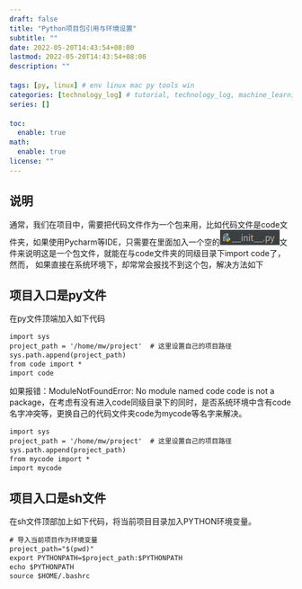 ```yaml
---
draft: false
title: "Python项目包引用与环境设置"
subtitle: ""
date: 2022-05-20T14:43:54+08:00
lastmod: 2022-05-20T14:43:54+08:00
description: ""

tags: [py, linux] # env linux mac py tools win
categories: [technology_log] # tutorial, technology_log, machine_learning
series: []

toc:
  enable: true
math:
  enable: true
license: ""
---
```


## 说明

通常，我们在项目中，需要把代码文件作为一个包来用，比如代码文件是code文件夹，如果使用Pycharm等IDE，只需要在里面加入一个空的![image-20220520144647092](MD_img/image-20220520144647092.png)文件来说明这是一个包文件，就能在与code文件夹的同级目录下import code了，然而， 如果直接在系统环境下，却常常会报找不到这个包，解决方法如下

## 项目入口是py文件

在py文件顶端加入如下代码

```
import sys
project_path = '/home/mw/project'  # 这里设置自己的项目路径
sys.path.append(project_path) 
from code import *
import code
```

如果报错：ModuleNotFoundError: No module named code code is not a package，在考虑有没有进入code同级目录下的同时，是否系统环境中含有code名字冲突等，更换自己的代码文件夹code为mycode等名字来解决。

```
import sys
project_path = '/home/mw/project'  # 这里设置自己的项目路径
sys.path.append(project_path) 
from mycode import *
import mycode
```



## 项目入口是sh文件

在sh文件顶部加上如下代码，将当前项目目录加入PYTHON环境变量。

```
# 导入当前项目作为环境变量
project_path="$(pwd)"
export PYTHONPATH=$project_path:$PYTHONPATH
echo $PYTHONPATH
source $HOME/.bashrc
```

